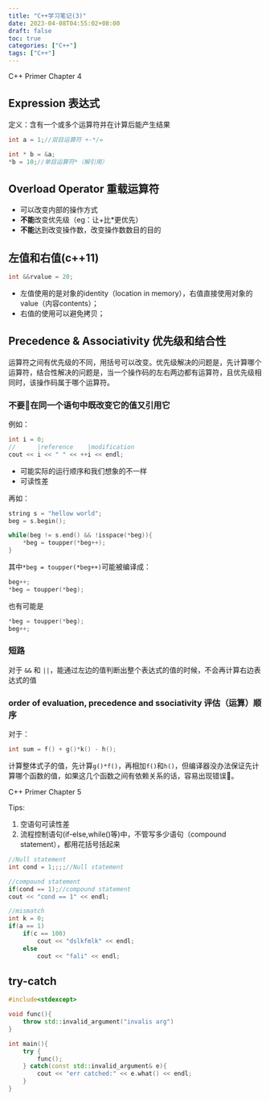 ```yaml
---
title: "C++学习笔记(3)"
date: 2023-04-08T04:55:02+08:00
draft: false
toc: true
categories: ["C++"]
tags: ["C++"]
---
```

C++ Primer Chapter 4
## Expression 表达式
定义：含有一个或多个运算符并在计算后能产生结果
```cpp
int a = 1;//双目运算符 +-*/=

int * b = &a;
*b = 10;//单目运算符*（解引用）
```

## Overload Operator 重载运算符
- 可以改变内部的操作方式
- **不能**改变优先级（eg：让+比*更优先）
- **不能**达到改变操作数，改变操作数数目的目的

## 左值和右值(c++11)
```cpp
int &&rvalue = 20;
```
- 左值使用的是对象的identity（location in memory），右值直接使用对象的value（内容contents）；
- 右值的使用可以避免拷贝；

## Precedence & Associativity 优先级和结合性
运算符之间有优先级的不同，用括号可以改变。优先级解决的问题是，先计算哪个运算符，结合性解决的问题是，当一个操作码的左右两边都有运算符，且优先级相同时，该操作码属于哪个运算符。

### **不要🙅在同一个语句中既改变它的值又引用它**
例如：
```cpp
int i = 0;
//      |reference    |modification
cout << i << " " << ++i << endl;
```
- 可能实际的运行顺序和我们想象的不一样
- 可读性差

再如：
```cpp
string s = "hellow world";
beg = s.begin();

while(beg != s.end() && !isspace(*beg)){
    *beg = toupper(*beg++);
}
```
其中`*beg = toupper(*beg++)`可能被编译成：
```cpp
beg++;
*beg = toupper(*beg);
```
也有可能是
```cpp
*beg = toupper(*beg);
beg++;
```

### 短路
对于 `&&` 和 `||`，能通过左边的值判断出整个表达式的值的时候，不会再计算右边表达式的值

### order of evaluation, precedence and ssociativity 评估（运算）顺序
对于：
```cpp
int sum = f() + g()*k() - h();
```
计算整体式子的值，先计算`g()*f()`，再相加`f()`和`h()`，但编译器没办法保证先计算哪个函数的值，如果这几个函数之间有依赖关系的话，容易出现错误🙅。


C++ Primer Chapter 5

Tips:
1. 空语句可读性差
2. 流程控制语句(if-else,while()等)中，不管写多少语句（compound statement），都用花括号括起来
```cpp
//Null statement
int cond = 1;;;;//Null statement

//compound statement
if(cond == 1);//compound statement
cout << "cond == 1" << endl;

//mismatch
int k = 0;
if(a == 1)
    if(c == 100)
        cout << "dslkfmlk" << endl;
    else
        cout << "fali" << endl;
```
## try-catch
```cpp
#include<stdexcept>

void func(){
    throw std::invalid_argument("invalis arg")
}

int main(){
    try {
        func();
    } catch(const std::invalid_argument& e){
        cout << "err catched:" << e.what() << endl;
    }
}
```